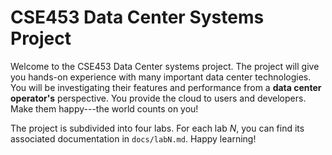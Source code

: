 # CSE453 Data Center Systems Project

Welcome to the CSE453 Data Center systems project. The project will
give you hands-on experience with many important data center
technologies. You will be investigating their features and performance
from a **data center operator's** perspective. You provide the cloud
to users and developers. Make them happy---the world counts on you!

The project is subdivided into four labs. For each lab _N_, you can
find its associated documentation in `docs/labN.md`. Happy learning!
